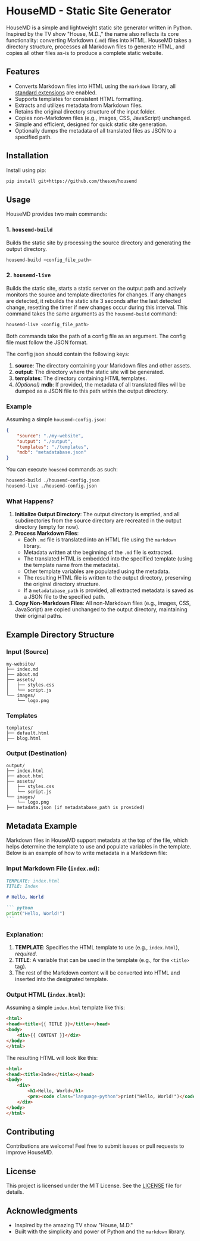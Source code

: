 # HouseMD - Static Site Generator

HouseMD is a simple and lightweight static site generator written in Python. Inspired by the TV show "House, M.D.," the name also reflects its core functionality: converting Markdown (`.md`) files into HTML. HouseMD takes a directory structure, processes all Markdown files to generate HTML, and copies all other files as-is to produce a complete static website.

## Features

- Converts Markdown files into HTML using the `markdown` library, all [standard extensions](https://python-markdown.github.io/extensions/) are enabled.
- Supports templates for consistent HTML formatting.
- Extracts and utilizes metadata from Markdown files.
- Retains the original directory structure of the input folder.
- Copies non-Markdown files (e.g., images, CSS, JavaScript) unchanged.
- Simple and efficient, designed for quick static site generation.
- Optionally dumps the metadata of all translated files as JSON to a specified path.

## Installation

Install using pip:

```bash
pip install git+https://github.com/thesxm/housemd
```

## Usage

HouseMD provides two main commands:

### 1. `housemd-build`
Builds the static site by processing the source directory and generating the output directory.

```bash
housemd-build <config_file_path>
```

### 2. `housemd-live`
Builds the static site, starts a static server on the output path and actively monitors the source and template directories for changes. If any changes are detected, it rebuilds the static site 3 seconds after the last detected change, resetting the timer if new changes occur during this interval. This command takes the same arguments as the `housemd-build` command:

```bash
housemd-live <config_file_path>
```

Both commands take the path of a config file as an argument. The config file must follow the JSON format.

The config json should contain the following keys:
1. **source**: The directory containing your Markdown files and other assets.
2. **output**: The directory where the static site will be generated.
3. **templates**: The directory containing HTML templates.
4. *(Optional)* **mdb**: If provided, the metadata of all translated files will be dumped as a JSON file to this path within the output directory.

### Example
Assuming a simple `housemd-config.json`:
```json
{
    "source": "./my-website",
    "output": "./output",
    "templates": "./templates",
    "mdb": "metadatabase.json"
}
```

You can execute `housemd` commands as such:
```bash
housemd-build ./housemd-config.json
housemd-live ./housemd-config.json
```

### What Happens?

1. **Initialize Output Directory**: The output directory is emptied, and all subdirectories from the source directory are recreated in the output directory (empty for now).
2. **Process Markdown Files**:
   - Each `.md` file is translated into an HTML file using the `markdown` library.
   - Metadata written at the beginning of the `.md` file is extracted.
   - The translated HTML is embedded into the specified template (using the template name from the metadata).
   - Other template variables are populated using the metadata.
   - The resulting HTML file is written to the output directory, preserving the original directory structure.
   - If a `metadatabase_path` is provided, all extracted metadata is saved as a JSON file to the specified path.
3. **Copy Non-Markdown Files**: All non-Markdown files (e.g., images, CSS, JavaScript) are copied unchanged to the output directory, maintaining their original paths.

## Example Directory Structure

### Input (Source)
```
my-website/
├── index.md
├── about.md
├── assets/
│   ├── styles.css
│   └── script.js
└── images/
    └── logo.png
```

### Templates
```
templates/
├── default.html
├── blog.html
```

### Output (Destination)
```
output/
├── index.html
├── about.html
├── assets/
│   ├── styles.css
│   └── script.js
└── images/
    └── logo.png
├── metadata.json (if metadatabase_path is provided)
```

## Metadata Example

Markdown files in HouseMD support metadata at the top of the file, which helps determine the template to use and populate variables in the template. Below is an example of how to write metadata in a Markdown file:

### Input Markdown File (`index.md`):
````markdown
TEMPLATE: index.html
TITLE: Index

# Hello, World

``` python
print("Hello, World!")
```
````

### Explanation:
1. **TEMPLATE**: Specifies the HTML template to use (e.g., `index.html`), *required*.
2. **TITLE**: A variable that can be used in the template (e.g., for the `<title>` tag).
3. The rest of the Markdown content will be converted into HTML and inserted into the designated template.

### Output HTML (`index.html`):
Assuming a simple `index.html` template like this:
```html
<html>
<head><title>{{ TITLE }}</title></head>
<body>
    <div>{{ CONTENT }}</div>
</body>
</html>
```
The resulting HTML will look like this:
```html
<html>
<head><title>Index</title></head>
<body>
    <div>
        <h1>Hello, World</h1>
        <pre><code class="language-python">print("Hello, World!")</code></pre>
    </div>
</body>
</html>
```

## Contributing

Contributions are welcome! Feel free to submit issues or pull requests to improve HouseMD.

## License

This project is licensed under the MIT License. See the [LICENSE](LICENSE) file for details.

## Acknowledgments

- Inspired by the amazing TV show "House, M.D."
- Built with the simplicity and power of Python and the `markdown` library.

